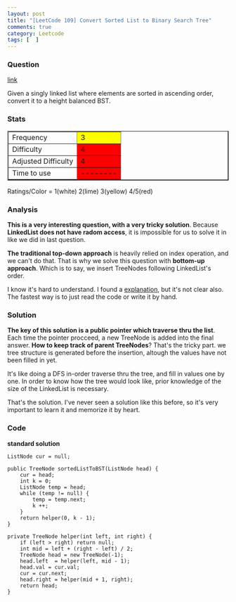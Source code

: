 ```yaml
---
layout: post
title: "[LeetCode 109] Convert Sorted List to Binary Search Tree"
comments: true
category: Leetcode
tags: [  ]
---
```



### Question 
[link](https://oj.leetcode.com/problems/convert-sorted-list-to-binary-search-tree/)

<div class="question-content">
            <p></p><p>Given a singly linked list where elements are sorted in ascending order, convert it to a height balanced BST.</p><p></p>
          </div>

### Stats
<table border="2">
	<tr>
		<td>Frequency</td>
		<td bgcolor="yellow">3</td>
	</tr>
	<tr>
		<td>Difficulty</td>
		<td bgcolor="red">4</td>
	</tr>
	<tr>
		<td>Adjusted Difficulty</td>
		<td bgcolor="red">4</td>
	</tr>
	<tr>
		<td>Time to use</td>
		<td bgcolor="red">--------</td>
	</tr>
</table>

Ratings/Color = 1(white) 2(lime) 3(yellow) 4/5(red)

### Analysis

__This is a very interesting question, with a very tricky solution__. Because __LinkedList does not have radom access__, it is impossible for us to solve it in like we did in last question. 

__The traditional top-down approach__ is heavily relied on index operation, and we can't do that. That is why we solve this question with __bottom-up approach__. Which is to say, we insert TreeNodes following LinkedList's order. 

I know it's hard to understand. I found a [explanation](http://leetcode.com/2010/11/convert-binary-search-tree-bst-to.html), but it's not clear also. The fastest way is to just read the code or write it by hand. 

### Solution

__The key of this solution is a public pointer which traverse thru the list__. Each time the pointer procceed, a new TreeNode is added into the final answer. __How to keep track of parent TreeNodes__? That's the tricky part. we tree structure is generated before the insertion, altough the values have not been filled in yet. 

It's like doing a DFS in-order traverse thru the tree, and fill in values one by one. In order to know how the tree would look like, prior knowledge of the size of the LinkedList is necessary. 

That's the solution. I've never seen a solution like this before, so it's very important to learn it and memorize it by heart. 

### Code

__standard solution__

    ListNode cur = null;
    
    public TreeNode sortedListToBST(ListNode head) {
        cur = head;
        int k = 0;
        ListNode temp = head;
        while (temp != null) {
            temp = temp.next;
            k ++;
        }
        return helper(0, k - 1);
    }

    private TreeNode helper(int left, int right) {
        if (left > right) return null;
        int mid = left + (right - left) / 2;
        TreeNode head = new TreeNode(-1);
        head.left  = helper(left, mid - 1);
        head.val = cur.val;
        cur = cur.next;
        head.right = helper(mid + 1, right);
        return head;
    }
